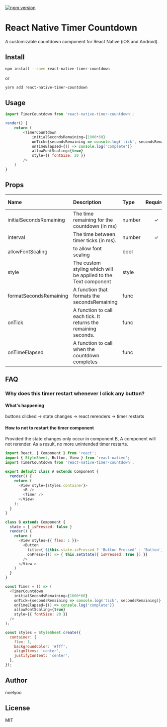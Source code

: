 [![npm version](https://badge.fury.io/js/react-native-timer-countdown.svg)](https://badge.fury.io/js/react-native-timer-countdown)
# React Native Timer Countdown
A customizable countdown component for React Native (iOS and Android).

## Install

```sh
npm install --save react-native-timer-countdown
```

or

```sh
yarn add react-native-timer-countdown
```

## Usage

```javascript
import TimerCountdown from 'react-native-timer-countdown';

render() {
    return (
        <TimerCountdown
            initialSecondsRemaining={1000*60}
            onTick={secondsRemaining => console.log('tick', secondsRemaining)}
            onTimeElapsed={() => console.log('complete')}
            allowFontScaling={true}
            style={{ fontSize: 20 }}
        />
    )
}
```

## Props
| Name | Description | Type | Required | Default Value |
| :--- | :----- | :--- | :---: | :---: |
| initialSecondsRemaining | The time remaining for the countdown (in ms) | number | ✓ |  |
| interval | The time between timer ticks (in ms). | number | ✓ | 1000ms |
| allowFontScaling | to allow font scaling | bool |  | false |
| style | The custom styling which will be applied to the Text component | style |  |  |
| formatSecondsRemaining | A function that formats the secondsRemaining | func | | |
| onTick | A function to call each tick. It returns the remaining seconds. | func | | |
| onTimeElapsed | A function to call when the countdown completes | func |  | |

## FAQ
### Why does this timer restart whenever I click any button?

#### What's happening
buttons clicked -> state changes -> react rerenders -> timer restarts

#### How to not to restart the timer component
Provided the state changes only occur in component B, A component will not rerender. As a result, no more unintended timer restarts.

```javascript
import React, { Component } from 'react';
import { StyleSheet, Button, View } from 'react-native';
import TimerCountdown from 'react-native-timer-countdown';

export default class A extends Component {
  render() {
    return (
      <View style={styles.container}>
        <B />
        <Timer />
      </View>
    );
  }
}

class B extends Component {
  state = { isPressed: false }
  render() {
    return (
      <View styles={{ flex: 1 }}>
        <Button
          title={`${this.state.isPressed ? 'Button Pressed' : 'Button'}`}
          onPress={() => { this.setState({ isPressed: true }) }}
        />
      </View >
    )
  }
}

const Timer = () => (
  <TimerCountdown
    initialSecondsRemaining={1000*60}
    onTick={secondsRemaining => console.log('tick', secondsRemaining)}
    onTimeElapsed={() => console.log('complete')}
    allowFontScaling={true}
    style={{ fontSize: 20 }}
  />
);

const styles = StyleSheet.create({
  container: {
    flex: 1,
    backgroundColor: '#fff',
    alignItems: 'center',
    justifyContent: 'center',
  },
});

```

## Author
noelyoo

## License

MIT